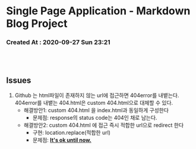# Single Page Application - Markdown Blog Project

### Created At : 2020-09-27 Sun 23:21

<br>
<br>

## Issues

1. Github 는 html파일이 존재하지 않는 url에 접근하면 404error를 내뱉는다. 404error를 내뱉는 404.html은 custom 404.html으로 대체할 수 있다.
   - 해결방안1: custom 404.html 을 index.html과 동일하게 구성한다
     - 문제점: response의 status code는 404인 채로 남는다.
   - 해결방안2: custom 404.html 에 접근 즉시 적합한 url으로 redirect 한다
     - 구현: location.replace(적합한 url)
     - 문제점: <u>**It's ok until now.**</u>
